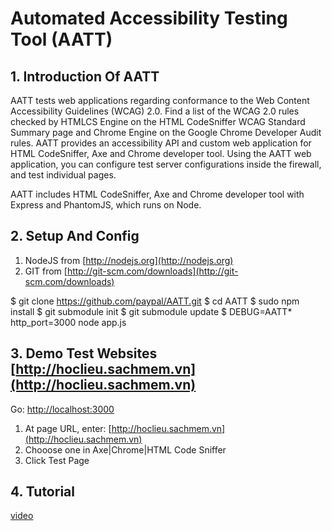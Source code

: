 # Automated Accessibility Testing Tool (AATT)

## 1. Introduction Of AATT

AATT tests web applications regarding conformance to the Web Content Accessibility Guidelines (WCAG) 2.0. Find a list of the WCAG 2.0 rules checked by HTMLCS Engine on the HTML CodeSniffer WCAG Standard Summary page and Chrome Engine on the Google Chrome Developer Audit rules. AATT provides an accessibility API and custom web application for HTML CodeSniffer, Axe and Chrome developer tool. Using the AATT web application, you can configure test server configurations inside the firewall, and test individual pages.

AATT includes HTML CodeSniffer, Axe and Chrome developer tool with Express and PhantomJS, which runs on Node.

## 2. Setup And Config

1. NodeJS from [http://nodejs.org](http://nodejs.org)
2. GIT from [http://git-scm.com/downloads](http://git-scm.com/downloads)

$ git clone https://github.com/paypal/AATT.git
$ cd AATT
$ sudo npm install
$ git submodule init
$ git submodule update
$ DEBUG=AATT* http_port=3000 node app.js

## 3. Demo Test Websites [http://hoclieu.sachmem.vn](http://hoclieu.sachmem.vn)

Go: [http://localhost:3000](http://localhost:3000)

1. At page URL, enter: [http://hoclieu.sachmem.vn](http://hoclieu.sachmem.vn)
2. Chooose one in Axe|Chrome|HTML Code Sniffer
3. Click Test Page

## 4. Tutorial

[video](https://www.youtube.com/watch?v=D2ZmnQ_EQMY&t=215s)
